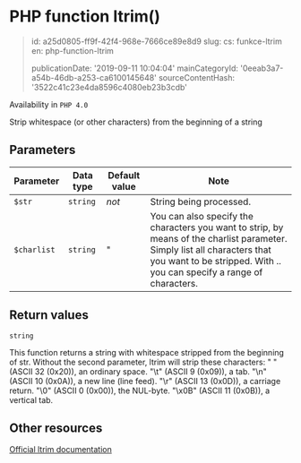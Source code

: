 PHP function ltrim()
====================

> id: a25d0805-ff9f-42f4-968e-7666ce89e8d9
> slug:
> 	cs: funkce-ltrim
> 	en: php-function-ltrim
> 
> publicationDate: '2019-09-11 10:04:04'
> mainCategoryId: '0eeab3a7-a54b-46db-a253-ca6100145648'
> sourceContentHash: '3522c41c23e4da8596c4080eb23b3cdb'

Availability in `PHP 4.0`

Strip whitespace (or other characters) from the beginning of a string


Parameters
--------------

| Parameter | Data type | Default value | Note |
|-----|-----|-----|-----|
| `$str` | `string` | *not* | String being processed. |
| `$charlist` | `string` | " | You can also specify the characters you want to strip, by means of the charlist parameter. Simply list all characters that you want to be stripped. With .. you can specify a range of characters. |


Return values
----------------

`string`

This function returns a string with whitespace stripped from the
beginning of str.
Without the second parameter,
ltrim will strip these characters:
" " (ASCII 32
(0x20)), an ordinary space.
"\t" (ASCII 9
(0x09)), a tab.
"\n" (ASCII 10
(0x0A)), a new line (line feed).
"\r" (ASCII 13
(0x0D)), a carriage return.
"\0" (ASCII 0
(0x00)), the NUL-byte.
"\x0B" (ASCII 11
(0x0B)), a vertical tab.

Other resources
------------

[Official ltrim documentation](https://www.php.net/manual/en/function.ltrim.php)
